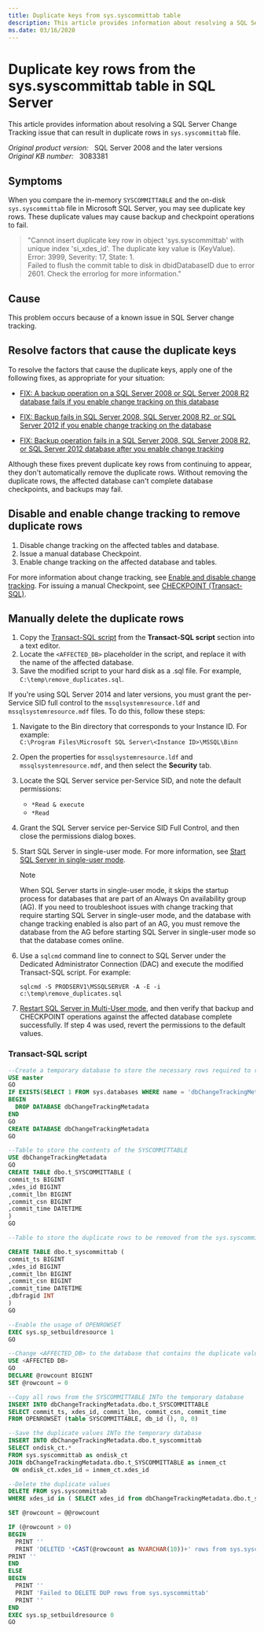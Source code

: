 ```yaml
---
title: Duplicate keys from sys.syscommittab table
description: This article provides information about resolving a SQL Server Change Tracking issue that can result in duplicate rows in `sys.syscommittab` file.
ms.date: 03/16/2020
---
```

# Duplicate key rows from the sys.syscommittab table in SQL Server

This article provides information about resolving a SQL Server Change Tracking issue that can result in duplicate rows in `sys.syscommittab` file.

_Original product version:_ &nbsp; SQL Server 2008 and the later versions  
_Original KB number:_ &nbsp; 3083381

## Symptoms

When you compare the in-memory `SYSCOMMITTABLE` and the on-disk `sys.syscommittab` file in Microsoft SQL Server, you may see duplicate key rows. These duplicate values may cause backup and checkpoint operations to fail.

> "Cannot insert duplicate key row in object 'sys.syscommittab' with unique index 'si_xdes_id'. The duplicate key value is (KeyValue).  
> Error: 3999, Severity: 17, State: 1.  
> Failed to flush the commit table to disk in dbidDatabaseID due to error 2601. Check the errorlog for more information."

## Cause

This problem occurs because of a known issue in SQL Server change tracking.

## Resolve factors that cause the duplicate keys

To resolve the factors that cause the duplicate keys, apply one of the following fixes, as appropriate for your situation:

- [FIX: A backup operation on a SQL Server 2008 or SQL Server 2008 R2 database fails if you enable change tracking on this database](https://support.microsoft.com/help/2522893)

- [FIX: Backup fails in SQL Server 2008, SQL Server 2008 R2, or SQL Server 2012 if you enable change tracking on the database](https://support.microsoft.com/kb/2603910)

- [FIX: Backup operation fails in a SQL Server 2008, SQL Server 2008 R2, or SQL Server 2012 database after you enable change tracking](https://support.microsoft.com/kb/2682488)

Although these fixes prevent duplicate key rows from continuing to appear, they don't automatically remove the duplicate rows. Without removing the duplicate rows, the affected database can't complete database checkpoints, and backups may fail.

## Disable and enable change tracking to remove duplicate rows

1. Disable change tracking on the affected tables and database.
1. Issue a manual database Checkpoint.
1. Enable change tracking on the affected database and tables.

For more information about change tracking, see [Enable and disable change tracking](/sql/relational-databases/track-changes/enable-and-disable-change-tracking-sql-server). For issuing a manual Checkpoint, see [CHECKPOINT (Transact-SQL)](/sql/t-sql/language-elements/checkpoint-transact-sql).

## Manually delete the duplicate rows

1. Copy the [Transact-SQL script](#transact-sql-script) from the **Transact-SQL script** section into a text editor.
1. Locate the `<AFFECTED_DB>` placeholder in the script, and replace it with the name of the affected database.
1. Save the modified script to your hard disk as a .sql file. For example, `C:\temp\remove_duplicates.sql`.

If you're using SQL Server 2014 and later versions, you must grant the per-Service SID full control to the `mssqlsystemresource.ldf` and `mssqlsystemresource.mdf` files. To do this, follow these steps:

1. Navigate to the Bin directory that corresponds to your Instance ID. For example:  
`C:\Program Files\Microsoft SQL Server\<Instance ID>\MSSQL\Binn`

1. Open the properties for `mssqlsystemresource.ldf` and `mssqlsystemresource.mdf`, and then select the **Security** tab.
1. Locate the SQL Server service per-Service SID, and note the default permissions:

   - `*Read & execute`
   - `*Read`

1. Grant the SQL Server service per-Service SID Full Control, and then close the permissions dialog boxes.
1. Start SQL Server in single-user mode. For more information, see [Start SQL Server in single-user mode](/sql/database-engine/configure-windows/start-sql-server-in-single-user-mode).

   > [!NOTE]
   > When SQL Server starts in single-user mode, it skips the startup process for databases that are part of an Always On availability group (AG). If you need to troubleshoot issues with change tracking that require starting SQL Server in single-user mode, and the database with change tracking enabled is also part of an AG, you must remove the database from the AG before starting SQL Server in single-user mode so that the database comes online. 

1. Use a `sqlcmd` command line to connect to SQL Server under the Dedicated Administrator Connection (DAC) and execute the modified Transact-SQL script. For example:

   ```console
   sqlcmd -S PRODSERV1\MSSQLSERVER -A -E -i c:\temp\remove_duplicates.sql
   ```
   
1. [Restart SQL Server in Multi-User mode](/sql/database-engine/configure-windows/start-stop-pause-resume-restart-sql-server-services), and then verify that backup and CHECKPOINT operations against the affected database complete successfully. If step 4 was used, revert the permissions to the default values.

### Transact-SQL script

```sql
--Create a temporary database to store the necessary rows required to remove the duplicate data 
USE master
GO
IF EXISTS(SELECT 1 FROM sys.databases WHERE name = 'dbChangeTrackingMetadata')
BEGIN
  DROP DATABASE dbChangeTrackingMetadata
END
GO
CREATE DATABASE dbChangeTrackingMetadata
GO

--Table to store the contents of the SYSCOMMITTABLE
USE dbChangeTrackingMetadata
GO
CREATE TABLE dbo.t_SYSCOMMITTABLE (
commit_ts BIGINT
,xdes_id BIGINT
,commit_lbn BIGINT
,commit_csn BIGINT
,commit_time DATETIME
)
GO

--Table to store the duplicate rows to be removed from the sys.syscommittab table

CREATE TABLE dbo.t_syscommittab (
commit_ts BIGINT
,xdes_id BIGINT
,commit_lbn BIGINT
,commit_csn BIGINT
,commit_time DATETIME
,dbfragid INT
)
GO

--Enable the usage of OPENROWSET
EXEC sys.sp_setbuildresource 1
GO

--Change <AFFECTED_DB> to the database that contains the duplicate values
USE <AFFECTED DB>
GO
DECLARE @rowcount BIGINT
SET @rowcount = 0

--Copy all rows from the SYSCOMMITTABLE INTo the temporary database
INSERT INTO dbChangeTrackingMetadata.dbo.t_SYSCOMMITTABLE
SELECT commit_ts, xdes_id, commit_lbn, commit_csn, commit_time
FROM OPENROWSET (table SYSCOMMITTABLE, db_id (), 0, 0)

--Save the duplicate values INTo the temporary database
INSERT INTO dbChangeTrackingMetadata.dbo.t_syscommittab
SELECT ondisk_ct.* 
FROM sys.syscommittab as ondisk_ct
JOIN dbChangeTrackingMetadata.dbo.t_SYSCOMMITTABLE as inmem_ct
 ON ondisk_ct.xdes_id = inmem_ct.xdes_id

--Delete the duplicate values
DELETE FROM sys.syscommittab
WHERE xdes_id in ( SELECT xdes_id from dbChangeTrackingMetadata.dbo.t_syscommittab )

SET @rowcount = @@rowcount

IF (@rowcount > 0)
BEGIN
  PRINT ''
  PRINT 'DELETED '+CAST(@rowcount as NVARCHAR(10))+' rows from sys.syscommittab that were also stored in SYSCOMMITTABLE'
PRINT ''
END
ELSE
BEGIN
  PRINT ''
  PRINT 'Failed to DELETE DUP rows from sys.syscommittab'
  PRINT ''
END
EXEC sys.sp_setbuildresource 0
GO
```

